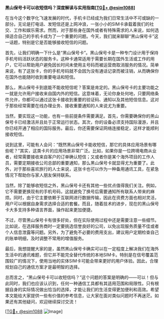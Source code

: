**黑山保号卡可以收短信吗？深度解读与实用指南[[TG💪+ @esim1088](https://t.me/s/esim1088)]**

在当今这个数字化飞速发展的时代，手机卡已经成为我们日常生活中不可或缺的一部分。无论是打电话、发短信还是上网冲浪，一张小小的SIM卡承载着我们的社交、工作和娱乐需求。然而，对于那些身在国外或者有特殊需求的人来说，如何选择适合自己的手机卡成为了一个重要的问题。今天，我们就来聊聊“黑山保号卡”这一话题，特别是它是否能够接收短信的问题。

首先，让我们明确一下什么是“黑山保号卡”。黑山保号卡是一种专门设计用于保持手机号码活跃状态的服务卡。这种卡通常适用于需要长期在国外生活或工作的用户，它可以帮助用户避免因长时间未使用主号码而被运营商取消服务的情况。简单来说，有了这张卡，你的手机号码就不会因为没有通话记录而被注销，从而确保你在国外也能随时收到重要电话和短信。

那么，黑山保号卡到底能不能收短信呢？答案是肯定的。黑山保号卡的主要功能之一就是允许用户接收来自国内外的短信。这意味着，无论你身处何地，只要网络条件允许，你都可以通过这张卡接收到重要的验证码、通知以及其他短信信息。这对于那些经常需要在线办理业务、接收重要通知的人来说尤为重要。

当然，要实现这一功能，也有一些前提条件需要满足。首先，你需要确保你的黑山保号卡已经激活并且处于正常运行状态。其次，你的设备必须支持国际漫游，并且你已经开通了相应的国际服务。最后，你还需要保证网络连接稳定，这样才能顺利接收短信。

说到这里，可能有人会问：“既然黑山保号卡能收短信，那它的具体应用场景有哪些呢？”其实，这类卡片的应用场景非常广泛。比如，如果你是一位跨境电商从业者，经常需要接收来自客户的订单确认短信；又或者你是某个海外项目的工作人员，需要定期接收公司总部的重要通知，那么黑山保号卡就显得尤为重要了。此外，对于那些喜欢旅行的人士来说，这张卡也可以作为一种备用通讯工具，在紧急情况下帮助你与家人朋友保持联系。

当然，除了能够收短信之外，黑山保号卡还有其他一些优点值得我们关注。例如，它不需要更换现有的手机号码，这就避免了换号后需要通知所有联系人带来的麻烦。同时，由于它主要依赖于互联网进行数据传输，因此在资费方面也相对灵活，用户可以根据自身需求选择合适的套餐。而且，随着技术的进步，现在的黑山保号卡大多支持多种语言界面，操作起来更加便捷。

不过，尽管黑山保号卡有很多好处，但在实际使用过程中还是需要注意一些细节。比如说，在选择服务商时一定要挑选信誉良好的公司，以免出现服务质量不佳或者个人信息泄露等问题。另外，为了避免不必要的费用支出，建议用户定期检查自己的账单明细，及时调整不常用的增值服务。

最后，我想提醒大家的是，虽然黑山保号卡确实可以在一定程度上解决我们在海外生活中的通讯难题，但它并不能完全替代传统的本地SIM卡。特别是在信号覆盖范围较广的情况下，使用当地的实体SIM卡可能会带来更好的用户体验。因此，合理规划自己的通信方案才是最明智的选择。

总而言之，“黑山保号卡可以收短信吗？”这个问题的答案是明确的——可以！但与此同时，我们也应该认识到，任何一种通信工具都有其适用范围和局限性。只有根据自身的实际情况做出恰当的选择，才能让我们的生活变得更加便利和高效。希望本文能给大家提供一些有价值的参考信息，让大家在面对类似问题时不再迷茫。如果还有其他疑问，欢迎继续探讨交流！

[[TG💪+ @esim1088](https://t.me/s/esim1088) ![Image](https://i.postimg.cc/4NQfJmqS/Snipaste-2025-05-13-00-14-12.png)]